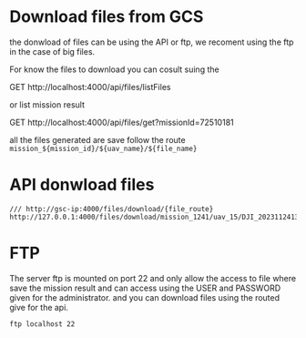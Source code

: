 # Download files from GCS

the donwload of files can be using the API or ftp, we recoment using the ftp in the case of big files.

For know the files to download you can cosult suing the

GET http://localhost:4000/api/files/listFiles

or list mission result

GET http://localhost:4000/api/files/get?missionId=72510181

all the files generated are save follow the route `mission_${mission_id}/${uav_name}/${file_name}`

# API donwload files

```
/// http://gsc-ip:4000/files/download/{file_route}
http://127.0.0.1:4000/files/download/mission_1241/uav_15/DJI_20231124132054_0002_WIDE.jpg
```

# FTP

The server ftp is mounted on port 22 and only allow the access to file where save the mission result and can access using the USER and PASSWORD given for the administrator. and you can download files using the routed give for the api.

```
ftp localhost 22
```

